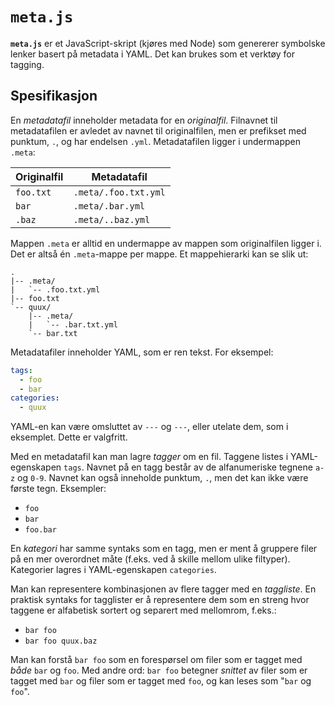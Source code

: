 `meta.js`
=========

**`meta.js`** er et JavaScript-skript (kjøres med Node) som genererer symbolske lenker basert på metadata i YAML. Det kan brukes som et verktøy for tagging.

Spesifikasjon
-------------

En *metadatafil* inneholder metadata for en *originalfil*. Filnavnet til metadatafilen er avledet av navnet til originalfilen, men er prefikset med punktum, `.`, og har endelsen `.yml`. Metadatafilen ligger i undermappen `.meta`:

| Originalfil | Metadatafil          |
| ----------- | -------------------- |
| `foo.txt`   | `.meta/.foo.txt.yml` |
| `bar`       | `.meta/.bar.yml`     |
| `.baz`      | `.meta/..baz.yml`    |

Mappen `.meta` er alltid en undermappe av mappen som originalfilen ligger i. Det er altså én `.meta`-mappe per mappe. Et mappehierarki kan se slik ut:

```
.
|-- .meta/
|   `-- .foo.txt.yml
|-- foo.txt
`-- quux/
    |-- .meta/
    |   `-- .bar.txt.yml
    `-- bar.txt
```

Metadatafiler inneholder YAML, som er ren tekst. For eksempel:

```yaml
tags:
  - foo
  - bar
categories:
  - quux
```

YAML-en kan være omsluttet av `---` og `---`, eller utelate dem, som i eksemplet. Dette er valgfritt.

Med en metadatafil kan man lagre *tagger* om en fil. Taggene listes i YAML-egenskapen `tags`. Navnet på en tagg består av de alfanumeriske tegnene `a-z` og `0-9`. Navnet kan også inneholde punktum, `.`, men det kan ikke være første tegn. Eksempler:

-   `foo`
-   `bar`
-   `foo.bar`

En *kategori* har samme syntaks som en tagg, men er ment å gruppere filer på en mer overordnet måte (f.eks. ved å skille mellom ulike filtyper). Kategorier lagres i YAML-egenskapen `categories`.

Man kan representere kombinasjonen av flere tagger med en *taggliste*. En praktisk syntaks for tagglister er å representere dem som en streng hvor taggene er alfabetisk sortert og separert med mellomrom, f.eks.:

-   `bar foo`
-   `bar foo quux.baz`

Man kan forstå `bar foo` som en forespørsel om filer som er tagget med *både* `bar` og `foo`. Med andre ord: `bar foo` betegner *snittet* av filer som er tagget med `bar` og filer som er tagget med `foo`, og kan leses som "`bar` og `foo`".
